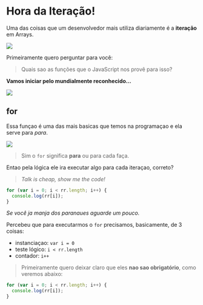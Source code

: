 # Hora da Iteração!

Uma das coisas que um desenvolvedor mais utiliza diariamente é a **iteração** em Arrays.

![](http://2.bp.blogspot.com/-qCGrD75WMDk/VNjgHBQ_YDI/AAAAAAAACoA/qzwZ1Fa690c/s1600/png_hora_de_aventura_echo_por_micatinistaa_by_micatinistaa-d6led9j.png)

Primeiramente quero perguntar para você:

> Quais sao as funções que o JavaScript nos provê para isso?


**Vamos iniciar pelo mundialmente reconhecido...** 

![](http://imguol.com/c/noticias/2014/09/30/comediante-e-deputado-federal-tiririca-pr-sp-1412101756570_956x500.jpg)

## for

Essa funçao é uma das mais basicas que temos na programaçao e ela serve para *para*.

![](https://media.giphy.com/media/l2YWA6DdmkcJplQwE/giphy.gif)

> Sim o `for` significa **para** ou para cada faça.

Entao pela lógica ele ira executar algo para cada iteraçao, correto? 

> *Talk is cheap, show me the code!*

```js
for (var i = 0; i < rr.length; i++) {
  console.log(rr[i]);
}
```

*Se você ja manja dos paranaues aguarde um pouco.*

Percebeu que para executarmos o `for` precisamos, basicamente, de 3 coisas:

- instanciaçao: `var i = 0`
- teste lógico: `i < rr.length`
- contador: `i++`

> Primeiramente quero deixar claro que eles **nao sao obrigatório**, como veremos abaixo:


```js
for (var i = 0; i < rr.length; i++) {
  console.log(rr[i]);
}
```


